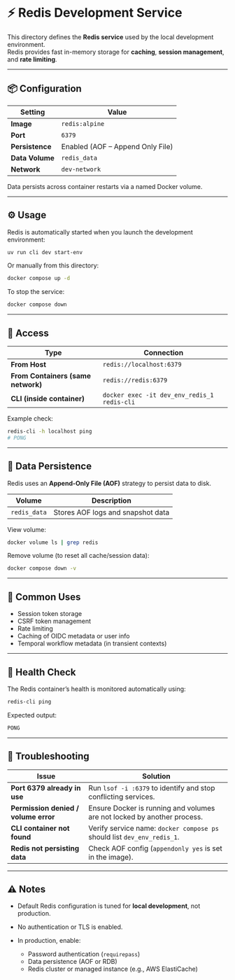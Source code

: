 # ⚡ Redis Development Service

This directory defines the **Redis service** used by the local development environment.  
Redis provides fast in-memory storage for **caching**, **session management**, and **rate limiting**.

---

## 📦 Configuration

| Setting | Value |
|----------|--------|
| **Image** | `redis:alpine` |
| **Port** | `6379` |
| **Persistence** | Enabled (AOF – Append Only File) |
| **Data Volume** | `redis_data` |
| **Network** | `dev-network` |

Data persists across container restarts via a named Docker volume.

---

## ⚙️ Usage

Redis is automatically started when you launch the development environment:

```bash
uv run cli dev start-env
````

Or manually from this directory:

```bash
docker compose up -d
```

To stop the service:

```bash
docker compose down
```

---

## 🔌 Access

| Type                               | Connection                                  |
| ---------------------------------- | ------------------------------------------- |
| **From Host**                      | `redis://localhost:6379`                    |
| **From Containers (same network)** | `redis://redis:6379`                        |
| **CLI (inside container)**         | `docker exec -it dev_env_redis_1 redis-cli` |

Example check:

```bash
redis-cli -h localhost ping
# PONG
```

---

## 💾 Data Persistence

Redis uses an **Append-Only File (AOF)** strategy to persist data to disk.

| Volume       | Description                       |
| ------------ | --------------------------------- |
| `redis_data` | Stores AOF logs and snapshot data |

View volume:

```bash
docker volume ls | grep redis
```

Remove volume (to reset all cache/session data):

```bash
docker compose down -v
```

---

## 🧠 Common Uses

* Session token storage
* CSRF token management
* Rate limiting
* Caching of OIDC metadata or user info
* Temporal workflow metadata (in transient contexts)

---

## 🧩 Health Check

The Redis container’s health is monitored automatically using:

```bash
redis-cli ping
```

Expected output:

```bash
PONG
```

---

## 🧭 Troubleshooting

| Issue                                | Solution                                                                |
| ------------------------------------ | ----------------------------------------------------------------------- |
| **Port 6379 already in use**         | Run `lsof -i :6379` to identify and stop conflicting services.          |
| **Permission denied / volume error** | Ensure Docker is running and volumes are not locked by another process. |
| **CLI container not found**          | Verify service name: `docker compose ps` should list `dev_env_redis_1`. |
| **Redis not persisting data**        | Check AOF config (`appendonly yes` is set in the image).                |

---

## ⚠️ Notes

* Default Redis configuration is tuned for **local development**, not production.
* No authentication or TLS is enabled.
* In production, enable:

  * Password authentication (`requirepass`)
  * Data persistence (AOF or RDB)
  * Redis cluster or managed instance (e.g., AWS ElastiCache)
